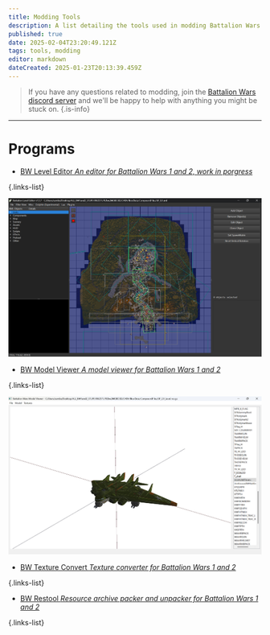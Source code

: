 ```yaml
---
title: Modding Tools
description: A list detailing the tools used in modding Battalion Wars.
published: true
date: 2025-02-04T23:20:49.121Z
tags: tools, modding
editor: markdown
dateCreated: 2025-01-23T20:13:39.459Z
---
```


> If you have any questions related to modding, join the [Battalion Wars discord server](https://discord.gg/aPvrTsDARJ)  and we'll be happy to help with anything you might be stuck on.
{.is-info}

---

# Programs

-   [BW Level Editor *An editor for Battalion Wars 1 and 2, work in porgress*](https://github.com/RenolY2/battalion-level-editor/releases)

{.links-list}

![screenshot_2025-01-29_135111.png](/screenshot_2025-01-29_135111.png)

-   [BW Model Viewer *A model viewer for Battalion Wars 1 and 2*](https://github.com/RenolY2/bw-model-viewer/releases)

{.links-list}

![screenshot_2025-01-29_140149.png](/screenshot_2025-01-29_140149.png)


-   [BW Texture Convert *Texture converter for Battalion Wars 1 and 2*](https://github.com/RenolY2/bw-texture-conv)

{.links-list}


-   [BW Restool *Resource archive packer and unpacker for Battalion Wars 1 and 2*](https://github.com/RenolY2/bw-restool/releases)

{.links-list}














